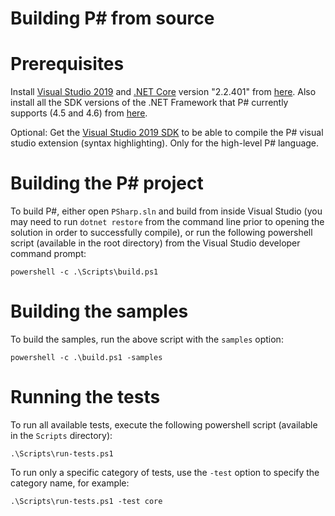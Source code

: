 Building P# from source
=======================

# Prerequisites
Install [Visual Studio 2019](https://www.visualstudio.com/downloads/) and [.NET Core](https://www.microsoft.com/net/core) version "2.2.401" from [here](https://www.microsoft.com/net/core). Also install all the SDK versions of the .NET Framework that P# currently supports (4.5 and 4.6) from [here](https://www.microsoft.com/net/download/archives).

Optional: Get the [Visual Studio 2019 SDK](https://docs.microsoft.com/en-us/visualstudio/extensibility/installing-the-visual-studio-sdk?view=vs-2019
) to be able to compile the P# visual studio extension (syntax highlighting). Only for the high-level P# language.

# Building the P# project
To build P#, either open `PSharp.sln` and build from inside Visual Studio (you may need to run `dotnet restore` from the command line prior to opening the solution in order to successfully compile), or run the following powershell script (available in the root directory) from the Visual Studio developer command prompt:
```
powershell -c .\Scripts\build.ps1
```

# Building the samples
To build the samples, run the above script with the `samples` option:
```
powershell -c .\build.ps1 -samples
```

# Running the tests
To run all available tests, execute the following powershell script (available in the `Scripts` directory):
```
.\Scripts\run-tests.ps1
```

To run only a specific category of tests, use the `-test` option to specify the category name, for example:
```
.\Scripts\run-tests.ps1 -test core
```

